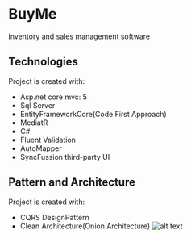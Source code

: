 # BuyMe
Inventory and sales management software
## Technologies
Project is created with:
* Asp.net core mvc: 5
* Sql Server
* EntityFrameworkCore(Code First Approach)
* MediatR
* C#
* Fluent Validation
* AutoMapper
* SyncFussion third-party UI

## Pattern and Architecture
Project is created with:
* CQRS DesignPattern
* Clean Architecture(Onion Architecture)
![alt text](https://res.cloudinary.com/practicaldev/image/fetch/s--sWdyI1q4--/c_limit%2Cf_auto%2Cfl_progressive%2Cq_auto%2Cw_880/https://dev-to-uploads.s3.amazonaws.com/i/dhti2v0e1smn055tages.png)
